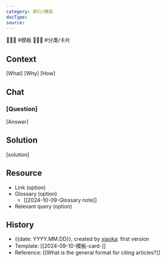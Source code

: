 ```yaml
---
category: 索引/模板
docType: 
source:
---
```


💩💩💩 #模板 💩💩💩 #分类/卡片

## Context

[What]
[Why]
[How]

## Chat

### [Question]

[Answer]

## Solution

[solution]

## Resource

- Link (option)
- Glossary (option)
    - [[2024-10-09-Glossary note]]
- Relevant query (option)

## History

- {{date: YYYY.MM.DD}}, created by [xiaoka](https://www.xiaokaup.com/): first version
- Template: [[2024-09-10-模板-card-<subject>]]
- Reference: [[What is the general format for citing articles?]]
